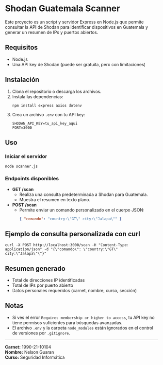 # Shodan Guatemala Scanner

Este proyecto es un script y servidor Express en Node.js que permite consultar la API de Shodan para identificar dispositivos en Guatemala y generar un resumen de IPs y puertos abiertos.

## Requisitos
- Node.js
- Una API key de Shodan (puede ser gratuita, pero con limitaciones)

## Instalación
1. Clona el repositorio o descarga los archivos.
2. Instala las dependencias:
   ```
   npm install express axios dotenv
   ```
3. Crea un archivo `.env` con tu API key:
   ```
   SHODAN_API_KEY=tu_api_key_aqui
   PORT=3000
   ```

## Uso
### Iniciar el servidor
```
node scanner.js
```

### Endpoints disponibles
- **GET /scan**
  - Realiza una consulta predeterminada a Shodan para Guatemala.
  - Muestra el resumen en texto plano.
- **POST /scan**
  - Permite enviar un comando personalizado en el cuerpo JSON:
    ```json
    { "comando": "country:\"GT\" city:\"Jalapa\"" }
    ```

## Ejemplo de consulta personalizada con curl
```
curl -X POST http://localhost:3000/scan -H "Content-Type: application/json" -d "{\"comando\": \"country:\"GT\" city:\"Jalapa\"\"}"
```

## Resumen generado
- Total de direcciones IP identificadas
- Total de IPs por puerto abierto
- Datos personales requeridos (carnet, nombre, curso, sección)

## Notas
- Si ves el error `Requires membership or higher to access`, tu API key no tiene permisos suficientes para búsquedas avanzadas.
- El archivo `.env` y la carpeta `node_modules` están ignorados en el control de versiones por `.gitignore`.

---
**Carnet:** 1990-21-10104  
**Nombre:** Nelson Guaran  
**Curso:** Seguridad Informática  
